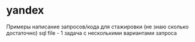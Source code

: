 # yandex
Примеры написание запросов/кода для стажировки (не знаю сколько достаточно)
sql file - 1 задача с несколькими вариантами запроса
